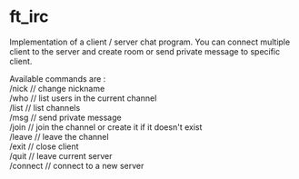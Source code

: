 # ft_irc

Implementation of a client / server chat program.
You can connect multiple client to the server and create room or send private message to specific client.

Available commands are : \
/nick <name>         // change nickname \
/who                 // list users in the current channel \
/list                // list channels \
/msg <name>          // send private message \
/join <name>         // join the channel or create it if it doesn't exist \
/leave <name>        // leave the channel \
/exit                // close client \
/quit                // leave current server \
/connect <host port> // connect to a new server
